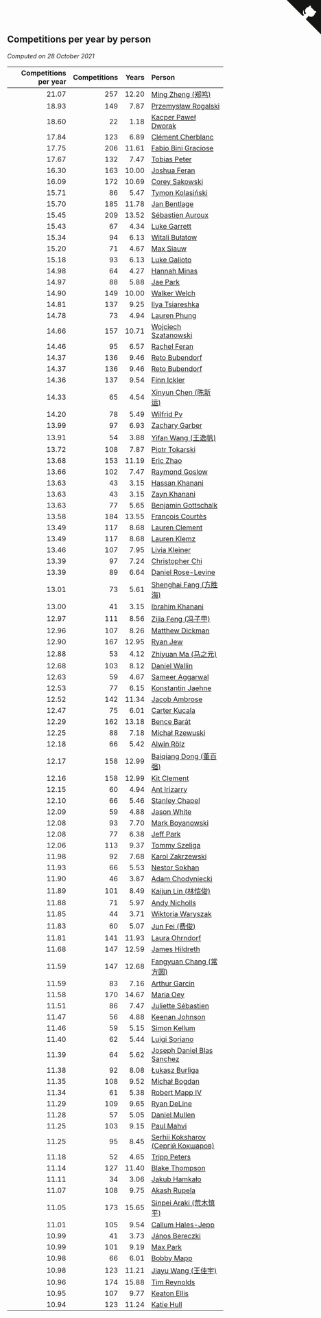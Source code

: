 ## Competitions per year by person

*Computed on 28 October 2021*

| Competitions per year | Competitions | Years | Person |
| ---: | ---: | ---: | :--- |
| 21.07 | 257 | 12.20 | [Ming Zheng (郑鸣)](https://www.worldcubeassociation.org/persons/2009ZHEN11) |
| 18.93 | 149 | 7.87 | [Przemysław Rogalski](https://www.worldcubeassociation.org/persons/2013ROGA02) |
| 18.60 | 22 | 1.18 | [Kacper Paweł Dworak](https://www.worldcubeassociation.org/persons/2020DWOR01) |
| 17.84 | 123 | 6.89 | [Clément Cherblanc](https://www.worldcubeassociation.org/persons/2014CHER05) |
| 17.75 | 206 | 11.61 | [Fabio Bini Graciose](https://www.worldcubeassociation.org/persons/2010GRAC02) |
| 17.67 | 132 | 7.47 | [Tobias Peter](https://www.worldcubeassociation.org/persons/2014PETE03) |
| 16.30 | 163 | 10.00 | [Joshua Feran](https://www.worldcubeassociation.org/persons/2011FERA01) |
| 16.09 | 172 | 10.69 | [Corey Sakowski](https://www.worldcubeassociation.org/persons/2011SAKO01) |
| 15.71 | 86 | 5.47 | [Tymon Kolasiński](https://www.worldcubeassociation.org/persons/2016KOLA02) |
| 15.70 | 185 | 11.78 | [Jan Bentlage](https://www.worldcubeassociation.org/persons/2010BENT01) |
| 15.45 | 209 | 13.52 | [Sébastien Auroux](https://www.worldcubeassociation.org/persons/2008AURO01) |
| 15.43 | 67 | 4.34 | [Luke Garrett](https://www.worldcubeassociation.org/persons/2017GARR05) |
| 15.34 | 94 | 6.13 | [Witali Bułatow](https://www.worldcubeassociation.org/persons/2015BUAT01) |
| 15.20 | 71 | 4.67 | [Max Siauw](https://www.worldcubeassociation.org/persons/2017SIAU02) |
| 15.18 | 93 | 6.13 | [Luke Galioto](https://www.worldcubeassociation.org/persons/2015GALI02) |
| 14.98 | 64 | 4.27 | [Hannah Minas](https://www.worldcubeassociation.org/persons/2017MINA04) |
| 14.97 | 88 | 5.88 | [Jae Park](https://www.worldcubeassociation.org/persons/2015PARK24) |
| 14.90 | 149 | 10.00 | [Walker Welch](https://www.worldcubeassociation.org/persons/2011WELC01) |
| 14.81 | 137 | 9.25 | [Ilya Tsiareshka](https://www.worldcubeassociation.org/persons/2012TERE01) |
| 14.78 | 73 | 4.94 | [Lauren Phung](https://www.worldcubeassociation.org/persons/2016PHUN02) |
| 14.66 | 157 | 10.71 | [Wojciech Szatanowski](https://www.worldcubeassociation.org/persons/2011SZAT01) |
| 14.46 | 95 | 6.57 | [Rachel Feran](https://www.worldcubeassociation.org/persons/2015FERA01) |
| 14.37 | 136 | 9.46 | [Reto Bubendorf](https://www.worldcubeassociation.org/persons/2012BUBE01) |
| 14.37 | 136 | 9.46 | [Reto Bubendorf](https://www.worldcubeassociation.org/persons/2012BUBE01) |
| 14.36 | 137 | 9.54 | [Finn Ickler](https://www.worldcubeassociation.org/persons/2012ICKL01) |
| 14.33 | 65 | 4.54 | [Xinyun Chen (陈新运)](https://www.worldcubeassociation.org/persons/2017CHEN36) |
| 14.20 | 78 | 5.49 | [Wilfrid Py](https://www.worldcubeassociation.org/persons/2016PYWI01) |
| 13.99 | 97 | 6.93 | [Zachary Garber](https://www.worldcubeassociation.org/persons/2014GARB01) |
| 13.91 | 54 | 3.88 | [Yifan Wang (王逸帆)](https://www.worldcubeassociation.org/persons/2017WANY29) |
| 13.72 | 108 | 7.87 | [Piotr Tokarski](https://www.worldcubeassociation.org/persons/2013TOKA01) |
| 13.68 | 153 | 11.19 | [Eric Zhao](https://www.worldcubeassociation.org/persons/2010ZHAO19) |
| 13.66 | 102 | 7.47 | [Raymond Goslow](https://www.worldcubeassociation.org/persons/2014GOSL01) |
| 13.63 | 43 | 3.15 | [Hassan Khanani](https://www.worldcubeassociation.org/persons/2018KHAN26) |
| 13.63 | 43 | 3.15 | [Zayn Khanani](https://www.worldcubeassociation.org/persons/2018KHAN28) |
| 13.63 | 77 | 5.65 | [Benjamin Gottschalk](https://www.worldcubeassociation.org/persons/2016GOTT01) |
| 13.58 | 184 | 13.55 | [François Courtès](https://www.worldcubeassociation.org/persons/2008COUR01) |
| 13.49 | 117 | 8.68 | [Lauren Clement](https://www.worldcubeassociation.org/persons/2013KLEM01) |
| 13.49 | 117 | 8.68 | [Lauren Klemz](https://www.worldcubeassociation.org/persons/2013KLEM01) |
| 13.46 | 107 | 7.95 | [Livia Kleiner](https://www.worldcubeassociation.org/persons/2013KLEI03) |
| 13.39 | 97 | 7.24 | [Christopher Chi](https://www.worldcubeassociation.org/persons/2014CHIC01) |
| 13.39 | 89 | 6.64 | [Daniel Rose-Levine](https://www.worldcubeassociation.org/persons/2015ROSE01) |
| 13.01 | 73 | 5.61 | [Shenghai Fang (方胜海)](https://www.worldcubeassociation.org/persons/2016FANG01) |
| 13.00 | 41 | 3.15 | [Ibrahim Khanani](https://www.worldcubeassociation.org/persons/2018KHAN27) |
| 12.97 | 111 | 8.56 | [Zijia Feng (冯子甲)](https://www.worldcubeassociation.org/persons/2013FENG02) |
| 12.96 | 107 | 8.26 | [Matthew Dickman](https://www.worldcubeassociation.org/persons/2013DICK01) |
| 12.90 | 167 | 12.95 | [Ryan Jew](https://www.worldcubeassociation.org/persons/2008JEWR01) |
| 12.88 | 53 | 4.12 | [Zhiyuan Ma (马之元)](https://www.worldcubeassociation.org/persons/2017MAZH04) |
| 12.68 | 103 | 8.12 | [Daniel Wallin](https://www.worldcubeassociation.org/persons/2013WALL03) |
| 12.63 | 59 | 4.67 | [Sameer Aggarwal](https://www.worldcubeassociation.org/persons/2017AGGA01) |
| 12.53 | 77 | 6.15 | [Konstantin Jaehne](https://www.worldcubeassociation.org/persons/2015JAEH01) |
| 12.52 | 142 | 11.34 | [Jacob Ambrose](https://www.worldcubeassociation.org/persons/2010AMBR01) |
| 12.47 | 75 | 6.01 | [Carter Kucala](https://www.worldcubeassociation.org/persons/2015KUCA01) |
| 12.29 | 162 | 13.18 | [Bence Barát](https://www.worldcubeassociation.org/persons/2008BARA01) |
| 12.25 | 88 | 7.18 | [Michał Rzewuski](https://www.worldcubeassociation.org/persons/2014RZEW01) |
| 12.18 | 66 | 5.42 | [Alwin Rölz](https://www.worldcubeassociation.org/persons/2016ROLZ01) |
| 12.17 | 158 | 12.99 | [Baiqiang Dong (董百强)](https://www.worldcubeassociation.org/persons/2008DONG06) |
| 12.16 | 158 | 12.99 | [Kit Clement](https://www.worldcubeassociation.org/persons/2008CLEM01) |
| 12.15 | 60 | 4.94 | [Ant Irizarry](https://www.worldcubeassociation.org/persons/2016IRIZ02) |
| 12.10 | 66 | 5.46 | [Stanley Chapel](https://www.worldcubeassociation.org/persons/2016CHAP04) |
| 12.09 | 59 | 4.88 | [Jason White](https://www.worldcubeassociation.org/persons/2016WHIT16) |
| 12.08 | 93 | 7.70 | [Mark Boyanowski](https://www.worldcubeassociation.org/persons/2014BOYA01) |
| 12.08 | 77 | 6.38 | [Jeff Park](https://www.worldcubeassociation.org/persons/2015PARK08) |
| 12.06 | 113 | 9.37 | [Tommy Szeliga](https://www.worldcubeassociation.org/persons/2012SZEL01) |
| 11.98 | 92 | 7.68 | [Karol Zakrzewski](https://www.worldcubeassociation.org/persons/2014ZAKR01) |
| 11.93 | 66 | 5.53 | [Nestor Sokhan](https://www.worldcubeassociation.org/persons/2016SOKH01) |
| 11.90 | 46 | 3.87 | [Adam Chodyniecki](https://www.worldcubeassociation.org/persons/2017CHOD02) |
| 11.89 | 101 | 8.49 | [Kaijun Lin (林恺俊)](https://www.worldcubeassociation.org/persons/2013LINK01) |
| 11.88 | 71 | 5.97 | [Andy Nicholls](https://www.worldcubeassociation.org/persons/2015NICH04) |
| 11.85 | 44 | 3.71 | [Wiktoria Waryszak](https://www.worldcubeassociation.org/persons/2018WARY01) |
| 11.83 | 60 | 5.07 | [Jun Fei (费俊)](https://www.worldcubeassociation.org/persons/2016FEIJ02) |
| 11.81 | 141 | 11.93 | [Laura Ohrndorf](https://www.worldcubeassociation.org/persons/2009OHRN01) |
| 11.68 | 147 | 12.59 | [James Hildreth](https://www.worldcubeassociation.org/persons/2009HILD01) |
| 11.59 | 147 | 12.68 | [Fangyuan Chang (常方圆)](https://www.worldcubeassociation.org/persons/2009CHAN04) |
| 11.59 | 83 | 7.16 | [Arthur Garcin](https://www.worldcubeassociation.org/persons/2014GARC27) |
| 11.58 | 170 | 14.67 | [Maria Oey](https://www.worldcubeassociation.org/persons/2007OEYM01) |
| 11.51 | 86 | 7.47 | [Juliette Sébastien](https://www.worldcubeassociation.org/persons/2014SEBA01) |
| 11.47 | 56 | 4.88 | [Keenan Johnson](https://www.worldcubeassociation.org/persons/2016JOHN30) |
| 11.46 | 59 | 5.15 | [Simon Kellum](https://www.worldcubeassociation.org/persons/2016KELL12) |
| 11.40 | 62 | 5.44 | [Luigi Soriano](https://www.worldcubeassociation.org/persons/2016SORI04) |
| 11.39 | 64 | 5.62 | [Joseph Daniel Blas Sanchez](https://www.worldcubeassociation.org/persons/2016SANC08) |
| 11.38 | 92 | 8.08 | [Łukasz Burliga](https://www.worldcubeassociation.org/persons/2013BURL01) |
| 11.35 | 108 | 9.52 | [Michał Bogdan](https://www.worldcubeassociation.org/persons/2012BOGD01) |
| 11.34 | 61 | 5.38 | [Robert Mapp IV](https://www.worldcubeassociation.org/persons/2016IVRO01) |
| 11.29 | 109 | 9.65 | [Ryan DeLine](https://www.worldcubeassociation.org/persons/2012DELI01) |
| 11.28 | 57 | 5.05 | [Daniel Mullen](https://www.worldcubeassociation.org/persons/2016MULL04) |
| 11.25 | 103 | 9.15 | [Paul Mahvi](https://www.worldcubeassociation.org/persons/2012MAHV01) |
| 11.25 | 95 | 8.45 | [Serhii Koksharov (Сергій Кокшаров)](https://www.worldcubeassociation.org/persons/2013KOKS01) |
| 11.18 | 52 | 4.65 | [Tripp Peters](https://www.worldcubeassociation.org/persons/2017PETE04) |
| 11.14 | 127 | 11.40 | [Blake Thompson](https://www.worldcubeassociation.org/persons/2010THOM03) |
| 11.11 | 34 | 3.06 | [Jakub Hamkało](https://www.worldcubeassociation.org/persons/2018HAMK01) |
| 11.07 | 108 | 9.75 | [Akash Rupela](https://www.worldcubeassociation.org/persons/2012RUPE01) |
| 11.05 | 173 | 15.65 | [Sinpei Araki (荒木慎平)](https://www.worldcubeassociation.org/persons/2006ARAK01) |
| 11.01 | 105 | 9.54 | [Callum Hales-Jepp](https://www.worldcubeassociation.org/persons/2012HALE01) |
| 10.99 | 41 | 3.73 | [János Bereczki](https://www.worldcubeassociation.org/persons/2018BERE01) |
| 10.99 | 101 | 9.19 | [Max Park](https://www.worldcubeassociation.org/persons/2012PARK03) |
| 10.98 | 66 | 6.01 | [Bobby Mapp](https://www.worldcubeassociation.org/persons/2015MAPP01) |
| 10.98 | 123 | 11.21 | [Jiayu Wang (王佳宇)](https://www.worldcubeassociation.org/persons/2010WANG53) |
| 10.96 | 174 | 15.88 | [Tim Reynolds](https://www.worldcubeassociation.org/persons/2005REYN01) |
| 10.95 | 107 | 9.77 | [Keaton Ellis](https://www.worldcubeassociation.org/persons/2012ELLI01) |
| 10.94 | 123 | 11.24 | [Katie Hull](https://www.worldcubeassociation.org/persons/2010HULL01) |


<a href="https://github.com/jonatanklosko/wca_statistics" class="github-corner" aria-label="View source on Github"><svg width="80" height="80" viewBox="0 0 250 250" style="fill:#151513; color:#fff; position: absolute; top: 0; border: 0; right: 0;" aria-hidden="true"><path d="M0,0 L115,115 L130,115 L142,142 L250,250 L250,0 Z"></path><path d="M128.3,109.0 C113.8,99.7 119.0,89.6 119.0,89.6 C122.0,82.7 120.5,78.6 120.5,78.6 C119.2,72.0 123.4,76.3 123.4,76.3 C127.3,80.9 125.5,87.3 125.5,87.3 C122.9,97.6 130.6,101.9 134.4,103.2" fill="currentColor" style="transform-origin: 130px 106px;" class="octo-arm"></path><path d="M115.0,115.0 C114.9,115.1 118.7,116.5 119.8,115.4 L133.7,101.6 C136.9,99.2 139.9,98.4 142.2,98.6 C133.8,88.0 127.5,74.4 143.8,58.0 C148.5,53.4 154.0,51.2 159.7,51.0 C160.3,49.4 163.2,43.6 171.4,40.1 C171.4,40.1 176.1,42.5 178.8,56.2 C183.1,58.6 187.2,61.8 190.9,65.4 C194.5,69.0 197.7,73.2 200.1,77.6 C213.8,80.2 216.3,84.9 216.3,84.9 C212.7,93.1 206.9,96.0 205.4,96.6 C205.1,102.4 203.0,107.8 198.3,112.5 C181.9,128.9 168.3,122.5 157.7,114.1 C157.9,116.9 156.7,120.9 152.7,124.9 L141.0,136.5 C139.8,137.7 141.6,141.9 141.8,141.8 Z" fill="currentColor" class="octo-body"></path></svg></a><style>.github-corner:hover .octo-arm{animation:octocat-wave 560ms ease-in-out}@keyframes octocat-wave{0%,100%{transform:rotate(0)}20%,60%{transform:rotate(-25deg)}40%,80%{transform:rotate(10deg)}}@media (max-width:500px){.github-corner:hover .octo-arm{animation:none}.github-corner .octo-arm{animation:octocat-wave 560ms ease-in-out}}</style>
